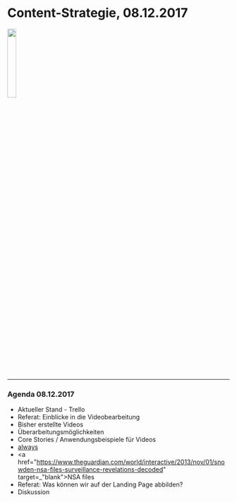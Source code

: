 # Content-Strategie, 08.12.2017

<img src="https://raw.githubusercontent.com/StefanDAmore/hochschule_27102017/master/images/1210656.jpg" width="20%" height="20%" border="0" />

---

### Agenda 08.12.2017

- Aktueller Stand - Trello
- Referat: Einblicke in die Videobearbeitung
- Bisher erstellte Videos
- Überarbeitungsmöglichkeiten
- Core Stories / Anwendungsbeispiele für Videos
- <a href="https://youtu.be/XjJQBjWYDTs" target="_blank">always</a>
- <a href="https://www.theguardian.com/world/interactive/2013/nov/01/snowden-nsa-files-surveillance-revelations-decoded" target=_"blank">NSA files</a>
- Referat: Was können wir auf der Landing Page abbilden?
- Diskussion
